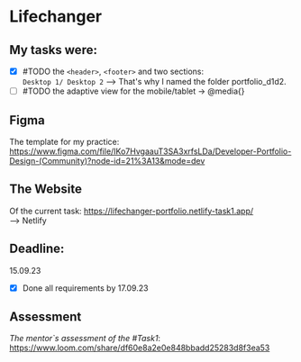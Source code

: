 # Lifechanger
## My tasks were: 
- [x] #TODO the `<header>`, `<footer>` and two sections: <br /> `Desktop 1/ Desktop 2`
--> That's why I named the folder portfolio_d1d2.
- [ ] #TODO the adaptive view for the mobile/tablet -> @media{}

## Figma 
The template for my practice:
https://www.figma.com/file/IKo7HvgaauT3SA3xrfsLDa/Developer-Portfolio-Design-(Community)?node-id=21%3A13&mode=dev

## The Website 
Of the current task:
https://lifechanger-portfolio.netlify-task1.app/
<br />
--> Netlify

## Deadline: 
15.09.23 <br />
- [x] Done all requirements by 17.09.23
## Assessment
_The mentor`s assessment of the #Task1_: https://www.loom.com/share/df60e8a2e0e848bbadd25283d8f3ea53
